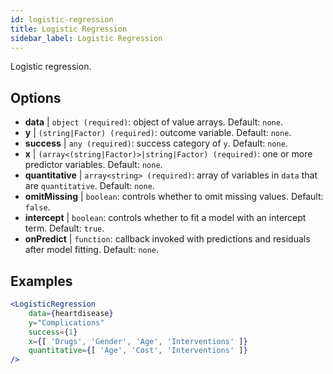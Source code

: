 ```yaml
---
id: logistic-regression
title: Logistic Regression
sidebar_label: Logistic Regression
---
```


Logistic regression.

## Options

* __data__ | `object (required)`: object of value arrays. Default: `none`.
* __y__ | `(string|Factor) (required)`: outcome variable. Default: `none`.
* __success__ | `any (required)`: success category of `y`. Default: `none`.
* __x__ | `(array<(string|Factor)>|string|Factor) (required)`: one or more predictor variables. Default: `none`.
* __quantitative__ | `array<string> (required)`: array of variables in `data` that are `quantitative`. Default: `none`.
* __omitMissing__ | `boolean`: controls whether to omit missing values. Default: `false`.
* __intercept__ | `boolean`: controls whether to fit a model with an intercept term. Default: `true`.
* __onPredict__ | `function`: callback invoked with predictions and residuals after model fitting. Default: `none`.


## Examples

```jsx live
<LogisticRegression 
    data={heartdisease} 
    y="Complications"
    success={1}
    x={[ 'Drugs', 'Gender', 'Age', 'Interventions' ]}
    quantitative={[ 'Age', 'Cost', 'Interventions' ]}
/>
```

